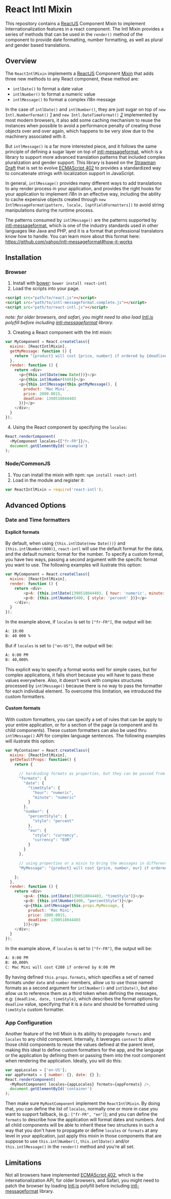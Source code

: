 React Intl Mixin
================

This repository contains a [ReactJS][] Component Mixin to implement Internationalization
features in a react component. The Intl Mixin provides a series of methods that
can be used in the `render()` method of the component to provide date formatting,
number formatting, as well as plural and gender based translations.

## Overview

The `ReactIntlMixin` implements a [ReactJS][] Component [Mixin][] that adds three new methods to any React component, these method are:

 * `intlDate()` to format a date value
 * `intlNumber()` to format a numeric value
 * `intlMessage()` to format a complex i18n message

In the case of `intlDate()` and `intlNumber()`, they are just sugar on top of `new Intl.NumberFormat()` _[1]_ and `new Intl.DateTimeFormat()` _[2]_ implemented by most modern browsers, it also add some caching mechanism to reuse the instances when possible to avoid a performance penalty of creating those objects over and over again, which happens to be very slow due to the machinery associated with it.

But `intlMessage()` is a far more interested piece, and it follows the same principle of defining a sugar layer on top of [intl-messageformat][], which is a library to support more advanced translation patterns that included complex pluralization and gender support. This library is based on the [Strawman Draft][] that is set to evolve [ECMAScript 402][] to provides a standardized way to concatenate strings with localization support in JavaScript.

In general, `intlMessage()` provides many different ways to add translations to any render process in your application, and provides the right hooks for your application to implement i18n in an effective way, including the ability to cache expensive objects created through `new IntlMessageFormat(pattern, locale, [optFieldFormatters])` to avoid string manipulations during the runtime process.

The patterns consumed by `intlMessage()` are the patterns supported by [intl-messageformat][], which is one of the industry standards used in other languages like Java and PHP, and it is a format that professional translators know how to handle. You can learn more about this format here: https://github.com/yahoo/intl-messageformat#how-it-works

## Installation

### Browser

1. Install with [bower][]: `bower install react-intl`
2. Load the scripts into your page.

```html
<script src="path/to/react.js"></script>
<script src="path/to/intl-messageformat.complete.js"></script>
<script src="path/to/react-intl.js"></script>
```

_note: for older browsers, and safari, you might need to also load [Intl.js][] polyfill before
including [intl-messageformat][] library._

3. Creating a React component with the Intl mixin:

```javascript
var MyComponent = React.createClass({
  mixins: [ReactIntlMixin],
  getMyMessage: function () {
    return "{product} will cost {price, number} if ordered by {deadline, date}"
  },
  render: function () {
    return <div>
      <p>{this.intlDate(new Date())}</p>
      <p>{this.intlNumber(600)}</p>
      <p>{this.intlMessage(this.getMyMessage(), {
        product: 'Mac Mini',
        price: 2000.0015,
        deadline: 1390518044403
      })}</p>
    </div>;
  }
});
```

4. Using the React component by specifying the `locales`:


```javascript
React.renderComponent(
  <MyComponent locales={["fr-FR"]}/>,
  document.getElementById('example')
);
```

### Node/CommonJS

1. You can install the mixin with npm: `npm install react-intl`
2. Load in the module and register it:

```javascript
var ReactIntlMixin = require('react-intl');
```

## Advanced Options

### Date and Time formatters

#### Explicit formats

By default, when using `{this.intlDate(new Date())}` and `{this.intlNumber(600)}`, `react-intl` will use the default format for the data, and the default numeric format for the number. To specify a custom format, you have two ways, passing a second argument with the specific format you want to use. The following examples will ilustrate this option:

```javascript
var MyComponent = React.createClass({
  mixins: [ReactIntlMixin],
  render: function () {
    return <div>
        <p>A: {this.intlDate(1390518044403, { hour: 'numeric', minute: 'numeric' })}</p>
        <p>B: {this.intlNumber(400, { style: 'percent' })}</p>
    </div>;
  }
});
```

In the example above, if `locales` is set to `["fr-FR"]`, the output will be:

```html
A: 18:00
B: 40 000 %
```

But if `locales` is set to `["en-US"]`, the output will be:

```html
A: 6:00 PM
B: 40,000%
```

This explicit way to specify a format works well for simple cases, but for complex applications, it falls short because you will have to pass these values everywhere. Also, it doesn't work with complex structures processed by `intlMessage()` because there is no way to pass the formatter for each individual element. To overcome this limitation, we introduced the custom formatters.


#### Custom formats

With custom formatters, you can specify a set of rules that can be apply to your entire application, or for a section of the page (a component and its child components). These custom formatters can also be used thru `intlMessage()` API for complex language sentences. The following examples will ilustrate this option:

```javascript
var MyContainer = React.createClass({
  mixins: [ReactIntlMixin],
  getDefaultProps: function() {
    return {

      // hardcoding formats as properties, but they can be passed from parent...
      "formats": {
        "date": {
          "timeStyle": {
            "hour": "numeric",
            "minute": "numeric"
          }
        },
        "number": {
          "percentStyle": {
            "style": "percent"
          },
          "eur": {
            "style": "currency",
            "currency": "EUR"
          }
        }
      },

      // using properties or a mixin to bring the messages in different languages...
      "MyMessage": "{product} will cost {price, number, eur} if ordered by {deadline, date, timeStyle}"

    };
  },
  render: function () {
    return <div>
        <p>A: {this.intlDate(1390518044403, "timeStyle")}</p>
        <p>B: {this.intlNumber(400, "percentStyle")}</p>
        <p>{this.intlMessage(this.props.MyMessage, {
          product: 'Mac Mini',
          price: 2000.0015,
          deadline: 1390518044403
        })}</p>
    </div>;
  }
});
```

In the example above, if `locales` is set to `["fr-FR"]`, the output will be:

```html
A: 6:00 PM
B: 40,000%
C: Mac Mini will cost €200 if ordered by 6:00 PM
```

By having defined `this.props.formats`, which specifies a set of named formats under `date` and `number` members, allow us to use those named formats as a second argument for `intlNumber()` and `intlDate()`, but also allow us to reference them as a third token when defining the messages, e.g: `{deadline, date, timeStyle}`, which describes the format options for `deadline` value, specifying that it is a `date` and should be formatted using `timeStyle` custom formatter.

### App Configuration

Another feature of the Intl Mixin is its ability to propagate `formats` and `locales` to any child component. Internally, it laverages `context` to allow those child components to reuse the values defined at the parent level, making this ideal to define custom formatters for the app, and the language or the application by defining them or passing them into the root component when rendering the application. Ideally, you will do this:

```javascript
var appLocales = ['en-US'];
var appFormats = { number: {}, date: {} };
React.renderComponent(
  <MyRootComponent locales={appLocales} formats={appFormats} />,
  document.getElementById('container')
);
```

Then make sure `MyRootComponent` implement the `ReactIntlMixin`. By doing that, you can define the list of `locales`, normally one or more in case you want to support fallback, (e.g.: `["fr-FR", "en"]`); and you can define the `formats` to describe how the application will format dates and numbers. And all child components will be able to inherit these two structures in such a way that you don't have to propagate or define `locales` or `formats` at any level in your application, just apply this mixin in those components that are suppose to use `this.intlNumber()`, `this.intlDate()` and/or `this.intlMessage()` in the `render()` method and you're all set.

Limitations
-----------

Not all browsers have implemented [ECMAScript 402][], which is the internationalization API, for older browsers, and Safari, you might need to patch the browser by loading [Intl.js][] polyfill before
including [intl-messageformat][] library.

[Intl.js]: https://github.com/andyearnshaw/Intl.js
[ECMAScript 402]: http://www.ecma-international.org/ecma-402/1.0/
[ReactJS]: http://facebook.github.io/react/
[Mixin]: http://facebook.github.io/react/docs/reusable-components.html#mixins
[bower]: http://bower.io/
[intl-messageformat]: https://github.com/yahoo/intl-messageformat
[1]: https://developer.mozilla.org/en-US/docs/Web/JavaScript/Reference/Global_Objects/NumberFormat
[2]: https://developer.mozilla.org/en-US/docs/Web/JavaScript/Reference/Global_Objects/DateTimeFormat
[Strawman Draft]: http://wiki.ecmascript.org/doku.php?id=globalization:messageformatting
